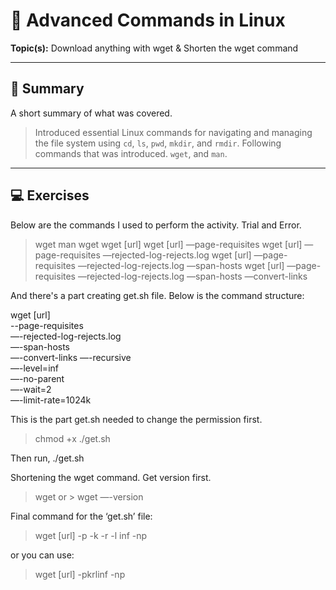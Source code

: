 # 🧠 Advanced Commands in Linux

**Topic(s):** Download anything with wget & Shorten the wget command

---

## 📌 Summary

A short summary of what was covered.

> Introduced essential Linux commands for navigating and managing the file system using `cd`, `ls`, `pwd`, `mkdir`, and `rmdir`.
> Following commands that was introduced. `wget`, and `man`.

---

## 💻 Exercises

Below are the commands I used to perform the activity. Trial and Error.

> wget
> man wget
> wget [url]
> wget [url] —page-requisites
> wget [url] —page-requisites —rejected-log-rejects.log
> wget [url] —page-requisites —rejected-log-rejects.log —span-hosts
> wget [url] —page-requisites —rejected-log-rejects.log —span-hosts —convert-links

And there's a part creating get.sh file. Below is the command structure:

wget [url] \
--page-requisites \
—-rejected-log-rejects.log \
—-span-hosts \
—-convert-links
—-recursive \
—-level=inf \
—-no-parent \
—-wait=2 \
—-limit-rate=1024k

This is the part get.sh needed to change the permission first.

> chmod +x ./get.sh

Then run, ./get.sh

Shortening the wget command. Get version first.

> wget or > wget —-version

Final command for the ‘get.sh’ file:

> wget [url] -p -k -r -l inf -np

or you can use:

> wget [url] -pkrlinf -np

